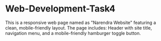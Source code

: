 # Web-Development-Task4
This is a responsive web page named as "Narendra Website" featuring a clean, mobile-friendly layout. The page includes:  Header with site title, navigation menu, and a mobile-friendly hamburger toggle button.
